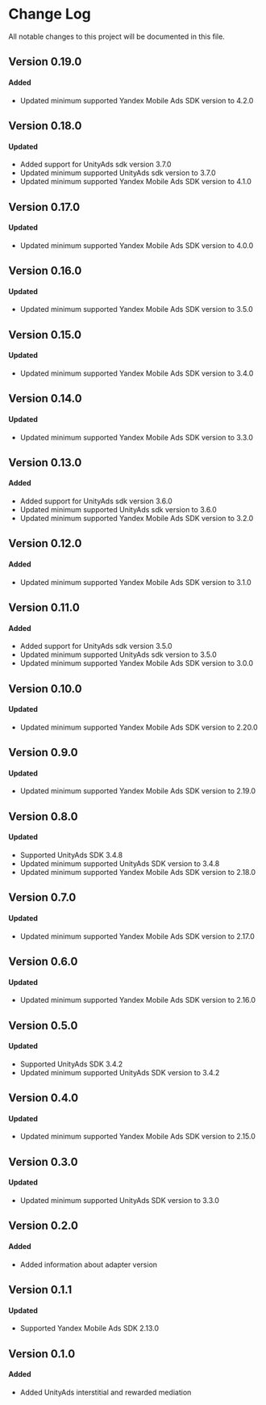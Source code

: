# Change Log
All notable changes to this project will be documented in this file.

## Version 0.19.0

#### Added
* Updated minimum supported Yandex Mobile Ads SDK version to 4.2.0

## Version 0.18.0

#### Updated
* Added support for UnityAds sdk version 3.7.0
* Updated minimum supported UnityAds sdk version to 3.7.0
* Updated minimum supported Yandex Mobile Ads SDK version to 4.1.0

## Version 0.17.0

#### Updated
* Updated minimum supported Yandex Mobile Ads SDK version to 4.0.0

## Version 0.16.0

#### Updated
* Updated minimum supported Yandex Mobile Ads SDK version to 3.5.0

## Version 0.15.0

#### Updated
* Updated minimum supported Yandex Mobile Ads SDK version to 3.4.0

## Version 0.14.0

#### Updated
* Updated minimum supported Yandex Mobile Ads SDK version to 3.3.0

## Version 0.13.0

#### Added
* Added support for UnityAds sdk version 3.6.0
* Updated minimum supported UnityAds sdk version to 3.6.0
* Updated minimum supported Yandex Mobile Ads SDK version to 3.2.0

## Version 0.12.0

#### Added
* Updated minimum supported Yandex Mobile Ads SDK version to 3.1.0

## Version 0.11.0

#### Added
* Added support for UnityAds sdk version 3.5.0
* Updated minimum supported UnityAds sdk version to 3.5.0
* Updated minimum supported Yandex Mobile Ads SDK version to 3.0.0

## Version 0.10.0

#### Updated
* Updated minimum supported Yandex Mobile Ads SDK version to 2.20.0

## Version 0.9.0

#### Updated
* Updated minimum supported Yandex Mobile Ads SDK version to 2.19.0

## Version 0.8.0

#### Updated
* Supported UnityAds SDK 3.4.8
* Updated minimum supported UnityAds SDK version to 3.4.8
* Updated minimum supported Yandex Mobile Ads SDK version to 2.18.0

## Version 0.7.0

#### Updated
* Updated minimum supported Yandex Mobile Ads SDK version to 2.17.0

## Version 0.6.0

#### Updated
* Updated minimum supported Yandex Mobile Ads SDK version to 2.16.0

## Version 0.5.0

#### Updated
* Supported UnityAds SDK 3.4.2
* Updated minimum supported UnityAds SDK version to 3.4.2

## Version 0.4.0

#### Updated
* Updated minimum supported Yandex Mobile Ads SDK version to 2.15.0

## Version 0.3.0

#### Updated
* Updated minimum supported UnityAds SDK version to 3.3.0

## Version 0.2.0

#### Added
* Added information about adapter version

## Version 0.1.1

#### Updated
* Supported Yandex Mobile Ads SDK 2.13.0

## Version 0.1.0

#### Added
* Added UnityAds interstitial and rewarded mediation
